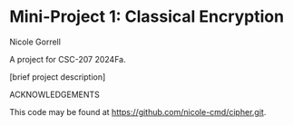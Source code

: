 # Mini-Project 1: Classical Encryption

Nicole Gorrell

A project for CSC-207 2024Fa.

[brief project description]

ACKNOWLEDGEMENTS

This code may be found at <https://github.com/nicole-cmd/cipher.git>.
